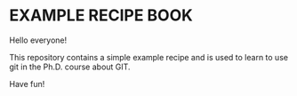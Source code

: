 # EXAMPLE RECIPE BOOK

Hello everyone! 

This repository contains a simple example recipe and is used to learn to use git in the Ph.D. course about GIT.

Have fun!
